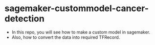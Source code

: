 # sagemaker-custommodel-cancer-detection

* In this repo, you will see how to make a custom model in sagemaker.
* Also, how to convert the data into required TFRecord.

